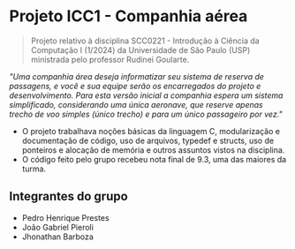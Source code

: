 # Projeto ICC1 - Companhia aérea

> Projeto relativo à disciplina SCC0221 - Introdução à Ciência da Computação I (1/2024) da Universidade de São Paulo (USP) ministrada pelo professor Rudinei Goularte.

_"Uma companhia área deseja informatizar seu sistema de reserva de passagens, e você e sua equipe serão os encarregados do projeto e desenvolvimento. Para esta versão inicial a companhia espera um sistema simplificado, considerando uma única aeronave, que reserve apenas trecho de voo simples (único trecho) e para um único passageiro por vez."_

- O projeto trabalhava noções básicas da linguagem C, modularização e documentação de código, uso de arquivos, typedef e structs, uso de ponteiros e alocação de memória e outros assuntos vistos na disciplina.
- O código feito pelo grupo recebeu nota final de 9.3, uma das maiores da turma.

## Integrantes do grupo
- Pedro Henrique Prestes
- João Gabriel Pieroli
- Jhonathan Barboza
